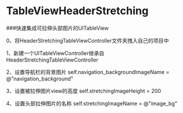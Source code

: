 # TableViewHeaderStretching

###快速集成可拉伸头部图片的UITableView

0、将HeaderStretchingTableViewController文件夹拽入自己的项目中

1、新建一个UITableViewController继承自HeaderStretchingTableViewController

2、设置导航栏的背景图片
  self.navigation_backgroundImageName = @"navigation_background"
  
3、设置被拉伸图片view的高度
    self.stretchingImageHeight = 200
    
4、设置头部拉伸图片的名称
    self.stretchingImageName = @"image_bg"
